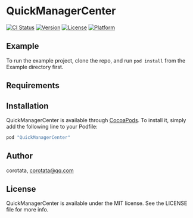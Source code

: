 # QuickManagerCenter

[![CI Status](http://img.shields.io/travis/corotata/QuickManagerCenter.svg?style=flat)](https://travis-ci.org/corotata/QuickManagerCenter)
[![Version](https://img.shields.io/cocoapods/v/QuickManagerCenter.svg?style=flat)](http://cocoapods.org/pods/QuickManagerCenter)
[![License](https://img.shields.io/cocoapods/l/QuickManagerCenter.svg?style=flat)](http://cocoapods.org/pods/QuickManagerCenter)
[![Platform](https://img.shields.io/cocoapods/p/QuickManagerCenter.svg?style=flat)](http://cocoapods.org/pods/QuickManagerCenter)

## Example

To run the example project, clone the repo, and run `pod install` from the Example directory first.

## Requirements

## Installation

QuickManagerCenter is available through [CocoaPods](http://cocoapods.org). To install
it, simply add the following line to your Podfile:

```ruby
pod "QuickManagerCenter"
```

## Author

corotata, corotata@qq.com

## License

QuickManagerCenter is available under the MIT license. See the LICENSE file for more info.
